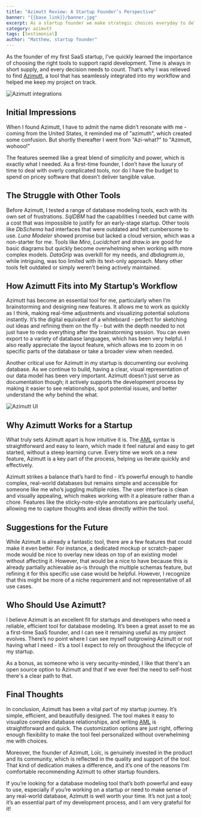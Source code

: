 ```yaml
---
title: "Azimutt Review: A Startup Founder’s Perspective"
banner: "{{base_link}}/banner.jpg"
excerpt: As a startup founder we make strategic choices everyday to deliver the most value possible. Thus choosing our tools is crucial. Here's my review of Azimutt for fast database design.
category: azimutt
tags: [testimonial]
author: "Matthew, startup founder"
---
```


As the founder of my first SaaS startup, I’ve quickly learned the importance of choosing the right tools to support rapid development. Time is always in short supply, and every decision needs to count. That’s why I was relieved to find [Azimutt](/), a tool that has seamlessly integrated into my workflow and helped me keep my project on track.

![Azimutt integrations]({{base_link}}/azimutt-integrations.png)

## Initial Impressions

When I found Azimutt, I have to admit the name didn’t resonate with me - coming from the United States, it reminded me of "azimuth", which created some confusion. But shortly thereafter I went from "Azi-what?" to "Azimutt, wohooo!"

The features seemed like a great blend of simplicity and power, which is exactly what I needed. As a first-time founder, I don’t have the luxury of time to deal with overly complicated tools, nor do I have the budget to spend on pricey software that doesn’t deliver tangible value.

## The Struggle with Other Tools

Before Azimutt, I tested a range of database modeling tools, each with its own set of frustrations. *SqlDBM* had the capabilities I needed but came with a cost that was impossible to justify for an early-stage startup. Other tools like *DbSchema* had interfaces that were outdated and felt cumbersome to use. *Luna Modeler* showed promise but lacked a cloud version, which was a non-starter for me. Tools like *Miro*, *Lucidchart* and *draw.io* are good for basic diagrams but quickly become overwhelming when working with more complex models. *DataGrip* was overkill for my needs, and *dbdiagram.io*, while intriguing, was too limited with its text-only approach. Many other tools felt outdated or simply weren’t being actively maintained.

## How Azimutt Fits into My Startup’s Workflow

Azimutt has become an essential tool for me, particularly when I’m brainstorming and designing new features. It allows me to work as quickly as I think, making real-time adjustments and visualizing potential solutions instantly. It’s the digital equivalent of a whiteboard - perfect for sketching out ideas and refining them on the fly - but with the depth needed to not just have to redo everything after the brainstorming session. You can even export to a variety of database languages, which has been very helpful. I also really appreciate the layout feature, which allows me to zoom in on specific parts of the database or take a broader view when needed.

Another critical use for Azimutt in my startup is documenting our evolving database. As we continue to build, having a clear, visual representation of our data model has been very important. Azimutt doesn’t just serve as documentation though; it actively supports the development process by making it easier to see relationships, spot potential issues, and better understand the *why* behind the what.

![Azimutt UI]({{base_link}}/azimutt-ui.png)

## Why Azimutt Works for a Startup

What truly sets Azimutt apart is how intuitive it is. The [AML](/aml) syntax is straightforward and easy to learn, which made it feel natural and easy to get started, without a steep learning curve. Every time we work on a new feature, Azimutt is a key part of the process, helping us iterate quickly and effectively.

Azimutt strikes a balance that’s hard to find - it’s powerful enough to handle complex, real-world databases but remains simple and accessible for someone like me who’s juggling multiple roles. The user interface is clean and visually appealing, which makes working with it a pleasure rather than a chore. Features like the sticky-note-style annotations are particularly useful, allowing me to capture thoughts and ideas directly within the tool.

## Suggestions for the Future

While Azimutt is already a fantastic tool, there are a few features that could make it even better. For instance, a dedicated mockup or scratch-paper mode would be nice to overlay new ideas on top of an existing model without affecting it. However, that would be a nice to have because this is already partially achievable as-is through the multiple schemas feature, but refining it for this specific use case would be helpful. However, I recognize that this might be more of a niche requirement and not representative of all use cases.

## Who Should Use Azimutt?

I believe Azimutt is an excellent fit for startups and developers who need a reliable, efficient tool for database modeling. It’s been a great asset to me as a first-time SaaS founder, and I can see it remaining useful as my project evolves. There’s no point where I can see myself outgrowing Azimutt or not having what I need - it’s a tool I expect to rely on throughout the lifecycle of my startup.

As a bonus, as someone who is very security-minded, I like that there's an open source option to Azimutt and that if we ever feel the need to self-host there's a clear path to that.

## Final Thoughts

In conclusion, Azimutt has been a vital part of my startup journey. It’s simple, efficient, and beautifully designed. The tool makes it easy to visualize complex database relationships, and writing [AML](/aml) is straightforward and quick. The customization options are just right, offering enough flexibility to make the tool feel personalized without overwhelming me with choices.

Moreover, the founder of Azimutt, Loïc, is genuinely invested in the product and its community, which is reflected in the quality and support of the tool. That kind of dedication makes a difference, and it’s one of the reasons I’m comfortable recommending Azimutt to other startup founders.

If you’re looking for a database modeling tool that’s both powerful and easy to use, especially if you’re working on a startup or need to make sense of any real-world database, Azimutt is well worth your time. It’s not just a tool; it’s an essential part of my development process, and I am very grateful for it!
